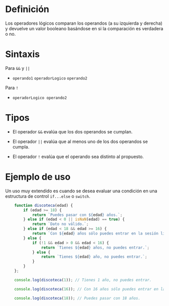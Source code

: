 # 

# Definición
Los operadores lógicos comparan los operandos (a su izquierda y derecha) y devuelve un valor booleano basándose en si la comparación es verdadera o no.

# Sintaxis
Para ```&&``` y ```||```

- ```operando1``` ```operadorLogico``` ```operando2```

Para ```!```

- ```operadorLogico operando2```

# Tipos

- El operador ```&&``` evalúa que los dos operandos se cumplan.

- El operador ```||``` evalúa que al menos uno de los dos operandos se cumpla.

- El operador ```!``` evalúa que el operando sea distinto al propuesto.

# Ejemplo de uso
Un uso muy extendido es cuando se desea evaluar una condición en una estructura de control ```if...else``` o ```switch```.

```js
    function discoteca(edad) {
        if (edad >= 18) {
            return `Puedes pasar con ${edad} años.`;
        } else if (edad < 0 || isNaN(edad) == true) {
            return `Dato no válido.`;
        } else if (edad < 18 && edad >= 16) {
            return `Con ${edad} años sólo puedes entrar en la sesión light.`;
        } else {
            if (!1 && edad > 0 && edad < 16) {
                return `Tienes ${edad} años, no puedes entrar.`;
            } else {
                return `Tienes ${edad} año, no puedes entrar.`;
            }
        }
    };

    console.log(discoteca(1)); // Tienes 1 año, no puedes entrar.

    console.log(discoteca(16)); // Con 16 años sólo puedes entrar en la sesión light.

    console.log(discoteca(18)); // Puedes pasar con 18 años.
```